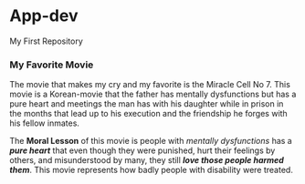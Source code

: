 # App-dev
My First Repository

### My Favorite Movie

  The movie that makes my cry and my favorite is the Miracle Cell No 7.
  This movie is a Korean-movie that the father has mentally 
  dysfunctions but has a pure heart and meetings 
  the man has with his daughter while in prison 
  in the months that lead up to his execution and the 
  friendship he forges with his fellow inmates. 
  
  The **Moral Lesson** of this movie is people with *mentally dysfunctions*
  has a ***pure heart*** that even though they were punished, hurt their feelings
  by others, and misunderstood by many, they still ***love those people harmed them***. 
  This movie represents how badly people with disability were treated.
